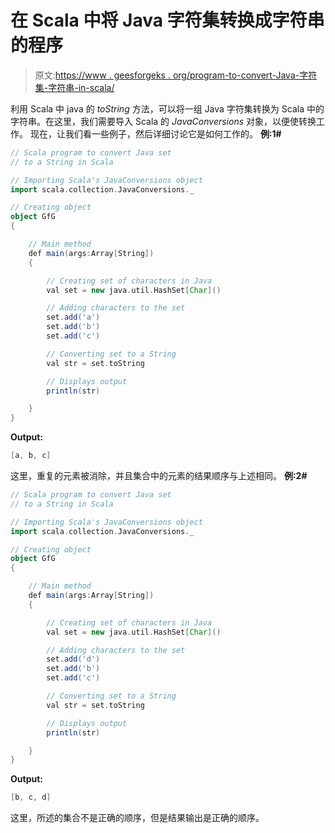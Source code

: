 # 在 Scala 中将 Java 字符集转换成字符串的程序

> 原文:[https://www . geesforgeks . org/program-to-convert-Java-字符集-字符串-in-scala/](https://www.geeksforgeeks.org/program-to-convert-java-set-of-characters-to-a-string-in-scala/)

利用 Scala 中 java 的 *toString* 方法，可以将一组 Java 字符集转换为 Scala 中的字符串。在这里，我们需要导入 Scala 的 *JavaConversions* 对象，以便使转换工作。
现在，让我们看一些例子，然后详细讨论它是如何工作的。
**例:1#**

```scala
// Scala program to convert Java set 
// to a String in Scala

// Importing Scala's JavaConversions object
import scala.collection.JavaConversions._

// Creating object
object GfG
{ 

    // Main method
    def main(args:Array[String])
    {

        // Creating set of characters in Java
        val set = new java.util.HashSet[Char]()

        // Adding characters to the set
        set.add('a')
        set.add('b')
        set.add('c')

        // Converting set to a String
        val str = set.toString

        // Displays output
        println(str)

    }
}
```

**Output:**

```scala
[a, b, c]

```

这里，重复的元素被消除，并且集合中的元素的结果顺序与上述相同。
**例:2#**

```scala
// Scala program to convert Java set 
// to a String in Scala

// Importing Scala's JavaConversions object
import scala.collection.JavaConversions._

// Creating object
object GfG
{ 

    // Main method
    def main(args:Array[String])
    {

        // Creating set of characters in Java
        val set = new java.util.HashSet[Char]()

        // Adding characters to the set
        set.add('d')
        set.add('b')
        set.add('c')

        // Converting set to a String
        val str = set.toString

        // Displays output
        println(str)

    }
}
```

**Output:**

```scala
[b, c, d]

```

这里，所述的集合不是正确的顺序，但是结果输出是正确的顺序。